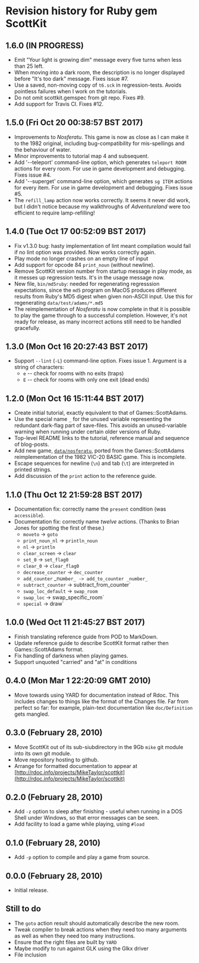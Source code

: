 # Revision history for Ruby gem ScottKit

## 1.6.0 (IN PROGRESS)

* Emit "Your light is growing dim" message every five turns when less than 25 left.
* When moving into a dark room, the description is no longer displayed before "It's too dark" message. Fixes issue #7.
* Use a saved, non-moving copy of `t6.sck` in regression-tests. Avoids pointless failures when I work on the tutorials.
* Do not omit scottkit.gemspec from git repo. Fixes #9.
* Add support for Travis CI. Fixes #12.

## 1.5.0 (Fri Oct 20 00:38:57 BST 2017)

* Improvements to _Nosferatu_. This game is now as close as I can make it to the 1982 original, including bug-compatibility for mis-spellings and the behaviour of water.
* Minor improvements to tutorial map 4 and subsequent.
* Add '--teleport' command-line option, which generates `teleport ROOM` actions for every room. For use in game development and debugging. Fixes issue #4.
* Add '--superget' command-line option, which generates `sg ITEM` actions for every item. For use in game development and debugging. Fixes issue #5.
* The `refill_lamp` action now works correctly. It seems it never did work, but I didn't notice because my walkthroughs of _Adventureland_ were too efficient to require lamp-refilling!

## 1.4.0 (Tue Oct 17 00:52:09 BST 2017)

* Fix v1.3.0 bug: hasty implementation of lint meant compilation would fail if no lint option was provided. Now works correctly again.
* Play mode no longer crashes on an empty line of input
* Add support for opcode 84 `print_noun` (without newline).
* Remove ScottKit version number from startup message in play mode, as it messes up regression tests. It's in the usage message now.
* New file, `bin/md5ruby`: needed for regenerating regresssion expectations, since the `md5` program on MacOS produces different results from Ruby's MD5 digest when given non-ASCII input. Use this for regenerating `data/test/adams/*.md5`
* The reimplementation of _Nosferatu_ is now complete in that it is possible to play the game through to a successful completion. However, it's not ready for release, as many incorrect actions still need to be handled gracefully.

## 1.3.0 (Mon Oct 16 20:27:43 BST 2017)

* Support `--lint` (`-L`) command-line option. Fixes issue 1.
  Argument is a string of characters:
  * `e` -- check for rooms with no exits (traps)
  * `E` -- check for rooms with only one exit (dead ends)

## 1.2.0 (Mon Oct 16 15:11:44 BST 2017)

* Create initial tutorial, exactly equivalent to that of Games::ScottAdams.
* Use the special name `_` for the unused variable representing the redundant dark-flag part of save-files. This avoids an unused-variable warning when running under certain older versions of Ruby.
* Top-level README links to the tutorial, reference manual and sequence of blog-posts.
* Add new game, [`data/nosferatu`](data/nosferatu), ported from the Games::ScottAdams reimplementation of the 1982 VIC-20 BASIC game. This is incomplete.
* Escape sequences for newline (`\n`) and tab (`\t`) are interpreted in printed strings.
* Add discussion of the `print` action to the reference guide.

## 1.1.0 (Thu Oct 12 21:59:28 BST 2017)

* Documentation fix: correctly name the `present` condition (was `accessible`).
* Documentation fix: correctly name _twelve_ actions. (Thanks to Brian Jones for spotting the first of these.)
    * `moveto` -> `goto`
    * `print_noun_nl` -> `println_noun`
    * `nl` -> `println`
    * `clear_screen` -> `clear`
    * `set_0` -> `set_flag0`
    * `clear_0` -> `clear_flag0`
    * `decrease_counter` -> `dec_counter`
    * `add_counter` _nu`mber_ -> add_to_counter _number_`
    * `subtract_counter` -> subtract_from_counter`
    * `swap_loc_default` -> `swap_room`
    * `swap_loc` -> swap_specific_room`
    * `special` -> draw`

## 1.0.0 (Wed Oct 11 21:45:27 BST 2017)

* Finish translating reference guide from POD to MarkDown.
* Update reference guide to describe ScottKit format rather then Games::ScottAdams format.
* Fix handling of darkness when playing games.
* Support unquoted "carried" and "at" in conditions

## 0.4.0 (Mon Mar  1 22:20:09 GMT 2010)

* Move towards using YARD for documentation instead of Rdoc.  This
  includes changes to things like the format of the Changes file.  Far
  from perfect so far: for example, plain-text documentation like
  `doc/Definition` gets mangled.

## 0.3.0 (February 28, 2010)

* Move ScottKit out of its sub-siubdirectory in the 9Gb `mike`
  git module into its own git module.
* Move repository hosting to github.
* Arrange for formatted documentation to appear at
  [http://rdoc.info/projects/MikeTaylor/scottkit](http://rdoc.info/projects/MikeTaylor/scottkit)

## 0.2.0 (February 28, 2010)

* Add `-z` option to sleep after finishing - useful when running in a
  DOS Shell under Windows, so that error messages can be seen.
* Add facility to load a game while playing, using `#load`

## 0.1.0 (February 28, 2010)

* Add `-p` option to compile and play a game from source.

## 0.0.0 (February 28, 2010)

* Initial release.


## Still to do

* The `goto` action result should automatically describe the new room.
* Tweak compiler to break actions when they need too many arguments as well as when they need too many instructions.
* Ensure that the right files are built by `YARD`
* Maybe modify to run against GLK using the Glkx driver
* File inclusion
